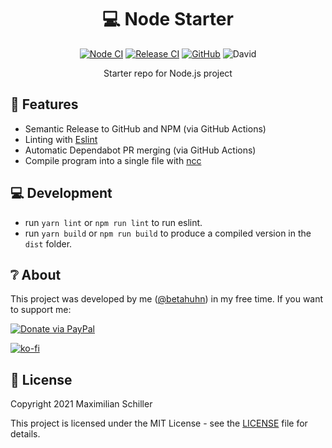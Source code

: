 <div align="center">
  
# 💻 Node Starter

[![Node CI](https://github.com/BetaHuhn/node-starter/workflows/Node%20CI/badge.svg)](https://github.com/BetaHuhn/node-starter/actions?query=workflow%3A%22Node+CI%22) [![Release CI](https://github.com/BetaHuhn/node-starter/workflows/Release%20CI/badge.svg)](https://github.com/BetaHuhn/node-starter/actions?query=workflow%3A%22Release+CI%22) [![GitHub](https://img.shields.io/github/license/mashape/apistatus.svg)](https://github.com/BetaHuhn/node-starter/blob/master/LICENSE) ![David](https://img.shields.io/david/betahuhn/node-starter)

Starter repo for Node.js project

</div>

## 🚀 Features

- Semantic Release to GitHub and NPM (via GitHub Actions)
- Linting with [Eslint](https://eslint.org/)
- Automatic Dependabot PR merging (via GitHub Actions)
- Compile program into a single file with [ncc](https://github.com/vercel/ncc)

## 💻 Development

- run `yarn lint` or `npm run lint` to run eslint.
- run `yarn build` or `npm run build` to produce a compiled version in the `dist` folder.

## ❔ About

This project was developed by me ([@betahuhn](https://github.com/BetaHuhn)) in my free time. If you want to support me:

[![Donate via PayPal](https://img.shields.io/badge/paypal-donate-009cde.svg)](https://www.paypal.com/cgi-bin/webscr?cmd=_s-xclick&hosted_button_id=394RTSBEEEFEE)

[![ko-fi](https://ko-fi.com/img/githubbutton_sm.svg)](https://ko-fi.com/F1F81S2RK)

## 📄 License

Copyright 2021 Maximilian Schiller

This project is licensed under the MIT License - see the [LICENSE](LICENSE) file for details.
